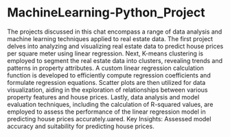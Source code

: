 # MachineLearning-Python_Project
The projects discussed in this chat encompass a range of data analysis and machine learning techniques applied to real estate data. The first project delves into analyzing and visualizing real estate data to predict house prices per square meter using linear regression. Next, K-means clustering is employed to segment the real estate data into clusters, revealing trends and patterns in property attributes. A custom linear regression calculation function is developed to efficiently compute regression coefficients and formulate regression equations. Scatter plots are then utilized for data visualization, aiding in the exploration of relationships between various property features and house prices. Lastly, data analysis and model evaluation techniques, including the calculation of R-squared values, are employed to assess the performance of the linear regression model in predicting house prices accurately.uared.
Key Insights: Assessed model accuracy and suitability for predicting house prices.
